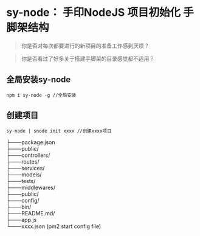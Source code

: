 # sy-node： 手印NodeJS 项目初始化 手脚架结构

> 你是否对每次都要进行的新项目的准备工作感到厌烦？

> 你是否看过了好多关于搭建手脚架的目录感觉都不适用？

## 全局安装sy-node

    npm i sy-node -g //全局安装


## 创建项目

    sy-node | snode init xxxx //创建xxxx项目
  


  ├───package.json  
  ├───public/  
  ├───controllers/  
  ├───routes/  
  ├───services/  
  ├───models/    
  ├───tests/  
  ├───middlewares/  
  ├───public/  
  ├───config/  
  ├───bin/  
  ├───README.md/  
  ├───app.js  
  └───xxxx.json (pm2 start config file)  
  